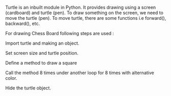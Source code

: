 Turtle is an inbuilt module in Python. It provides drawing using a screen (cardboard) and turtle (pen). To draw something on the screen, we need to move the turtle (pen). To move turtle, there are some functions i.e forward(), backward(), etc.

For drawing Chess Board following steps are used :

Import turtle and making an object.

Set screen size and turtle position.

Define a method to draw a square

Call the method 8 times under another loop for 8 times with alternative color.

Hide the turtle object.
